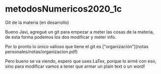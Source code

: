 # metodosNumericos2020_1c
Git de la materia (en desarrollo)

Bueno Javi, agregué un git para empezar a meter las cosas de la materia, de esta forma podemos los dos modificar y meter info.

Por lo pronto lo único valioso que tiene el git es ["organización"](notas personales/notas/organizacion.pdf)

Pero bueno se va viendo, espero que uses LaTex, porque lo armé con eso, sino para modificar vamos a tener que armar un plain text o un word!


